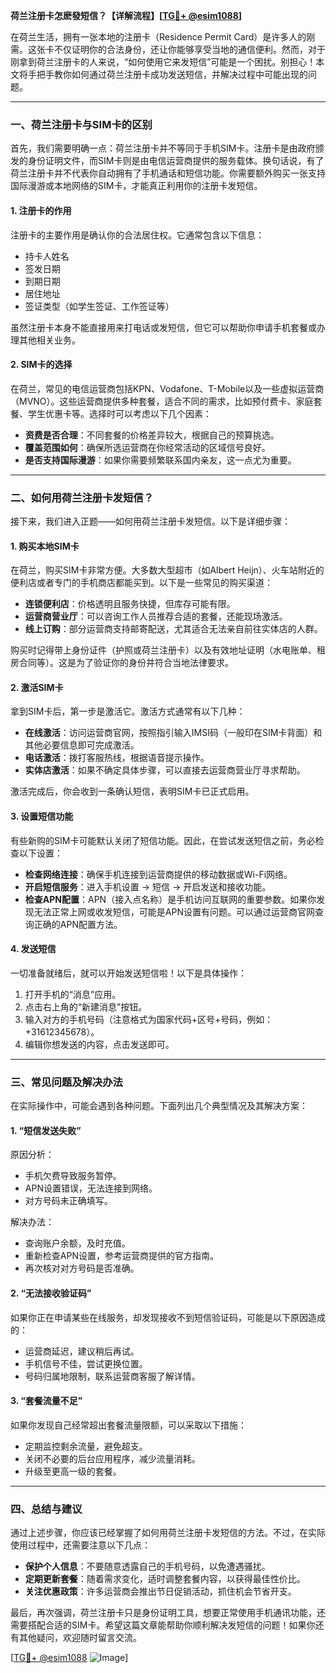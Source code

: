 **荷兰注册卡怎麽發短信？【详解流程】[[TG💪+ @esim1088](https://t.me/s/esim1088)]**

在荷兰生活，拥有一张本地的注册卡（Residence Permit Card）是许多人的刚需。这张卡不仅证明你的合法身份，还让你能够享受当地的通信便利。然而，对于刚拿到荷兰注册卡的人来说，“如何使用它来发短信”可能是一个困扰。别担心！本文将手把手教你如何通过荷兰注册卡成功发送短信，并解决过程中可能出现的问题。

---

### 一、荷兰注册卡与SIM卡的区别

首先，我们需要明确一点：荷兰注册卡并不等同于手机SIM卡。注册卡是由政府颁发的身份证明文件，而SIM卡则是由电信运营商提供的服务载体。换句话说，有了荷兰注册卡并不代表你自动拥有了手机通话和短信功能。你需要额外购买一张支持国际漫游或本地网络的SIM卡，才能真正利用你的注册卡发短信。

#### 1. 注册卡的作用
注册卡的主要作用是确认你的合法居住权。它通常包含以下信息：
- 持卡人姓名
- 签发日期
- 到期日期
- 居住地址
- 签证类型（如学生签证、工作签证等）

虽然注册卡本身不能直接用来打电话或发短信，但它可以帮助你申请手机套餐或办理其他相关业务。

#### 2. SIM卡的选择
在荷兰，常见的电信运营商包括KPN、Vodafone、T-Mobile以及一些虚拟运营商（MVNO）。这些运营商提供多种套餐，适合不同的需求，比如预付费卡、家庭套餐、学生优惠卡等。选择时可以考虑以下几个因素：
- **资费是否合理**：不同套餐的价格差异较大，根据自己的预算挑选。
- **覆盖范围如何**：确保所选运营商在你经常活动的区域信号良好。
- **是否支持国际漫游**：如果你需要频繁联系国内亲友，这一点尤为重要。

---

### 二、如何用荷兰注册卡发短信？

接下来，我们进入正题——如何用荷兰注册卡发短信。以下是详细步骤：

#### 1. 购买本地SIM卡
在荷兰，购买SIM卡非常方便。大多数大型超市（如Albert Heijn）、火车站附近的便利店或者专门的手机商店都能买到。以下是一些常见的购买渠道：
- **连锁便利店**：价格透明且服务快捷，但库存可能有限。
- **运营商营业厅**：可以咨询工作人员推荐合适的套餐，还能现场激活。
- **线上订购**：部分运营商支持邮寄配送，尤其适合无法亲自前往实体店的人群。

购买时记得带上身份证件（护照或荷兰注册卡）以及有效地址证明（水电账单、租房合同等）。这是为了验证你的身份并符合当地法律要求。

#### 2. 激活SIM卡
拿到SIM卡后，第一步是激活它。激活方式通常有以下几种：
- **在线激活**：访问运营商官网，按照指引输入IMSI码（一般印在SIM卡背面）和其他必要信息即可完成激活。
- **电话激活**：拨打客服热线，根据语音提示操作。
- **实体店激活**：如果不确定具体步骤，可以直接去运营商营业厅寻求帮助。

激活完成后，你会收到一条确认短信，表明SIM卡已正式启用。

#### 3. 设置短信功能
有些新购的SIM卡可能默认关闭了短信功能。因此，在尝试发送短信之前，务必检查以下设置：
- **检查网络连接**：确保手机连接到运营商提供的移动数据或Wi-Fi网络。
- **开启短信服务**：进入手机设置 -> 短信 -> 开启发送和接收功能。
- **检查APN配置**：APN（接入点名称）是手机访问互联网的重要参数。如果你发现无法正常上网或收发短信，可能是APN设置有问题。可以通过运营商官网查询正确的APN配置方法。

#### 4. 发送短信
一切准备就绪后，就可以开始发送短信啦！以下是具体操作：
1. 打开手机的“消息”应用。
2. 点击右上角的“新建消息”按钮。
3. 输入对方的手机号码（注意格式为国家代码+区号+号码，例如：+31612345678）。
4. 编辑你想发送的内容，点击发送即可。

---

### 三、常见问题及解决办法

在实际操作中，可能会遇到各种问题。下面列出几个典型情况及其解决方案：

#### 1. “短信发送失败”
原因分析：
- 手机欠费导致服务暂停。
- APN设置错误，无法连接到网络。
- 对方号码未正确填写。

解决办法：
- 查询账户余额，及时充值。
- 重新检查APN设置，参考运营商提供的官方指南。
- 再次核对对方号码是否准确。

#### 2. “无法接收验证码”
如果你正在申请某些在线服务，却发现接收不到短信验证码，可能是以下原因造成的：
- 运营商延迟，建议稍后再试。
- 手机信号不佳，尝试更换位置。
- 号码归属地限制，联系运营商客服了解详情。

#### 3. “套餐流量不足”
如果你发现自己经常超出套餐流量限额，可以采取以下措施：
- 定期监控剩余流量，避免超支。
- 关闭不必要的后台应用程序，减少流量消耗。
- 升级至更高一级的套餐。

---

### 四、总结与建议

通过上述步骤，你应该已经掌握了如何用荷兰注册卡发短信的方法。不过，在实际使用过程中，还需要注意以下几点：
- **保护个人信息**：不要随意透露自己的手机号码，以免遭遇骚扰。
- **定期更新套餐**：随着需求变化，适时调整套餐内容，以获得最佳性价比。
- **关注优惠政策**：许多运营商会推出节日促销活动，抓住机会节省开支。

最后，再次强调，荷兰注册卡只是身份证明工具，想要正常使用手机通讯功能，还需要搭配合适的SIM卡。希望这篇文章能帮助你顺利解决发短信的问题！如果你还有其他疑问，欢迎随时留言交流。

[[TG💪+ @esim1088](https://t.me/s/esim1088) ![Image](https://i.postimg.cc/4NQfJmqS/Snipaste-2025-05-13-00-14-12.png)]